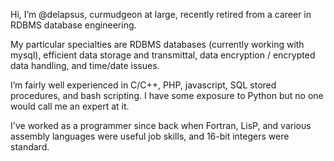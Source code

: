 Hi, I’m @delapsus, curmudgeon at large, recently retired from a career in RDBMS database engineering.

My particular specialties are RDBMS databases (currently working with mysql), efficient data storage and transmittal, data encryption / encrypted data handling, and time/date issues.

I’m fairly well experienced in C/C++, PHP, javascript, SQL stored procedures, and bash scripting. I have some exposure to Python but no one would call me an expert at it.

I've worked as a programmer since back when Fortran, LisP, and various assembly languages were useful job skills, and 16-bit integers were standard.

<!---
delapsus/delapsus is a ✨ special ✨ repository because its `README.md` (this file) appears on your GitHub profile.
You can click the Preview link to take a look at your changes.
--->
